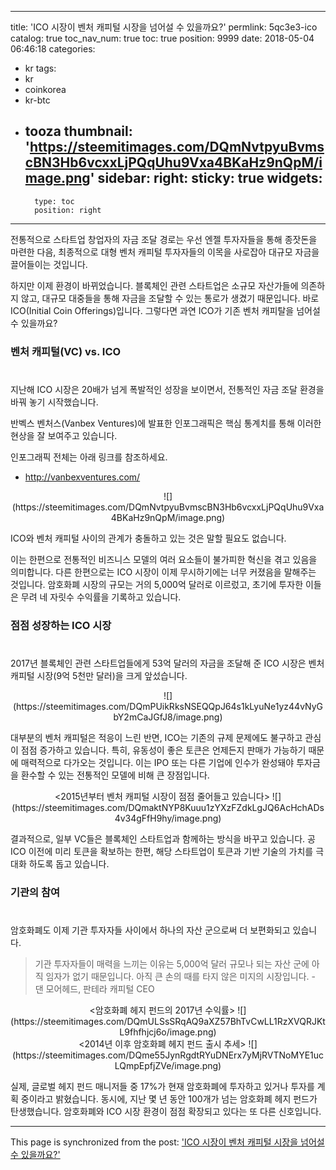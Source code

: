 
---
title: 'ICO 시장이 벤처 캐피털 시장을 넘어설 수 있을까요?'
permlink: 5qc3e3-ico
catalog: true
toc_nav_num: true
toc: true
position: 9999
date: 2018-05-04 06:46:18
categories:
- kr
tags:
- kr
- coinkorea
- kr-btc
- tooza
thumbnail: 'https://steemitimages.com/DQmNvtpyuBvmscBN3Hb6vcxxLjPQqUhu9Vxa4BKaHz9nQpM/image.png'
sidebar:
    right:
        sticky: true
widgets:
    -
        type: toc
        position: right
---


전통적으로 스타트업 창업자의 자금 조달 경로는 우선 엔젤 투자자들을 통해 종잣돈을 마련한 다음, 최종적으로 대형 벤처 캐피털 투자자들의 이목을 사로잡아 대규모 자금을 끌어들이는 것입니다.

하지만 이제 환경이 바뀌었습니다. 블록체인 관련 스타트업은 소규모 자산가들에 의존하지 않고, 대규모 대중들을 통해 자금을 조달할 수 있는 통로가 생겼기 때문입니다. 바로 ICO(Initial Coin Offerings)입니다.  그렇다면 과연 ICO가 기존 벤처 캐피탈을 넘어설 수 있을까요? 

### 벤처 캐피털(VC) vs. ICO
#
지난해 ICO 시장은 20배가 넘게 폭발적인 성장을 보이면서, 전통적인 자금 조달 환경을 바꿔 놓기 시작했습니다. 

반벡스 벤처스(Vanbex Ventures)에 발표한 인포그래픽은 핵심 통계치를 통해 이러한 현상을 잘 보여주고 있습니다. 

인포그래픽 전체는 아래 링크를 참조하세요.

- http://vanbexventures.com/

<center>
![](https://steemitimages.com/DQmNvtpyuBvmscBN3Hb6vcxxLjPQqUhu9Vxa4BKaHz9nQpM/image.png)
</center>

ICO와 벤처 캐피털 사이의 관계가 충돌하고 있는 것은 말할 필요도 없습니다.

이는 한편으로 전통적인 비즈니스 모델의 여러 요소들이 불가피한 혁신을 겪고 있음을  의미합니다.  다른 한편으로는 ICO 시장이 이제 무시하기에는 너무 커졌음을 말해주는 것입니다.  암호화폐 시장의 규모는 거의 5,000억 달러로 이르렀고, 초기에 투자한 이들은 무려 네 자릿수 수익률을 기록하고 있습니다. 

### 점점 성장하는 ICO 시장
#
2017년 블록체인 관련 스타트업들에게 53억 달러의 자금을 조달해 준 ICO 시장은 벤처 캐피털 시장(9억 5천만 달러)을 크게 앞섰습니다.

<center>
![](https://steemitimages.com/DQmPUikRksNSEQQpJ64s1kLyuNe1yz44vNyGbY2mCaJGfJ8/image.png)
</center>

대부분의 벤처 캐피털은 적응이 느린 반면, ICO는 기존의 규제 문제에도 불구하고 관심이 점점 증가하고 있습니다. 특히, 유동성이 좋은 토큰은 언제든지 판매가 가능하기 때문에 매력적으로 다가오는 것입니다. 이는 IPO 또는 다른 기업에 인수가 완성돼야 투자금을 환수할 수 있는 전통적인 모델에 비해 큰 장점입니다.

<center>
<2015년부터 벤처 캐피털 시장이 점점 줄어들고 있습니다>
![](https://steemitimages.com/DQmaktNYP8Kuuu1zYXzFZdkLgJQ6AcHchADs4v34gFfH9hy/image.png)
</center>

결과적으로, 일부 VC들은 블록체인 스타트업과 함께하는 방식을 바꾸고 있습니다. 공 ICO 이전에 미리 토큰을 확보하는 한편, 해당 스타트업이 토큰과 기반 기술의 가치를 극대화 하도록 돕고 있습니다. 

### 기관의 참여
#
암호화폐도 이제 기관 투자자들 사이에서 하나의 자산 군으로써 더 보편화되고 있습니다. 

> 기관 투자자들이 매력을 느끼는 이유는 5,000억 달러 규모나 되는 자산 군에 아직 임자가 없기 때문입니다. 아직 큰 손의 때를 타지 않은 미지의 시장입니다. - 댄 모어헤드, 판테라 캐피털 CEO

<center>
<암호화폐 헤지 펀드의 2017년 수익률>
![](https://steemitimages.com/DQmULSsSRqAQ9aXZ57BhTvCwLL1RzXVQRJKtL9fhfhjcj6o/image.png)
</center>

<center>
<2014년 이후 암호화폐 헤지 펀드 출시 추세>
![](https://steemitimages.com/DQme55JynRgdtRYuDNErx7yMjRVTNoMYE1ucLQmpEpfjZVe/image.png)
</center>


실제, 글로벌 헤지 펀드 매니저들 중 17%가 현재 암호화폐에 투자하고 있거나 투자를 계획 중이라고 밝혔습니다. 동시에, 지난 몇 년 동안 100개가 넘는 암호화폐 헤지 펀드가 탄생했습니다.  암호화폐와 ICO 시장 환경이 점점 확장되고 있다는 또 다른 신호입니다.

- - -

This page is synchronized from the post: ['ICO 시장이 벤처 캐피털 시장을 넘어설 수 있을까요?'](https://steemit.com/@pius.pius/5qc3e3-ico)
